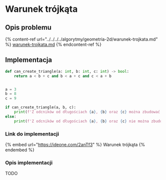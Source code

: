 # Warunek trójkąta

## Opis problemu

{% content-ref url="../../../../algorytmy/geometria-2d/warunek-trojkata.md" %}
[warunek-trojkata.md](../../../../algorytmy/geometria-2d/warunek-trojkata.md)
{% endcontent-ref %}

## Implementacja

```python
def can_create_triangle(a: int, b: int, c: int) -> bool:
    return a < b + c and b < a + c and c < a + b


a = 3
b = 8
c = 9

if can_create_triangle(a, b, c):
    print(f'Z odcników od długościach {a}, {b} oraz {c} można zbudować trójkąt')
else:
    print(f'Z odcników od długościach {a}, {b} oraz {c} nie można zbudować trójkąta')
```

### Link do implementacji

{% embed url="https://ideone.com/2anTf3" %}
Warunek trójkąta
{% endembed %}

### Opis implementacji

TODO
